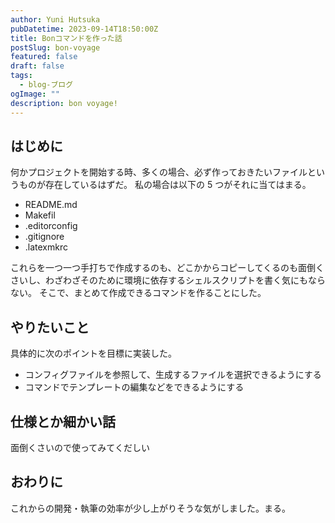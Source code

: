 ```yaml
---
author: Yuni Hutsuka
pubDatetime: 2023-09-14T18:50:00Z
title: Bonコマンドを作った話
postSlug: bon-voyage
featured: false
draft: false
tags:
  - blog-ブログ
ogImage: ""
description: bon voyage!
---
```


## はじめに

何かプロジェクトを開始する時、多くの場合、必ず作っておきたいファイルというものが存在しているはずだ。
私の場合は以下の 5 つがそれに当てはまる。

- README.md
- Makefil
- .editorconfig
- .gitignore
- .latexmkrc

これらを一つ一つ手打ちで作成するのも、どこかからコピーしてくるのも面倒くさいし、わざわざそのために環境に依存するシェルスクリプトを書く気にもならない。
そこで、まとめて作成できるコマンドを作ることにした。

## やりたいこと

具体的に次のポイントを目標に実装した。

- コンフィグファイルを参照して、生成するファイルを選択できるようにする
- コマンドでテンプレートの編集などをできるようにする

## 仕様とか細かい話

面倒くさいので使ってみてくだしい

## おわりに

これからの開発・執筆の効率が少し上がりそうな気がしました。まる。
